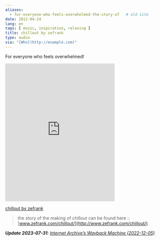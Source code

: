 ```yaml
---
aliases:
  - for-everyone-who-feels-overwhelmed-the-story-of   # old site
date: 2012-04-24
lang: en
tags: [ music, inspiration, relaxing ]
title: chillout by zefrank
type: audio
via: "[Who](http://example.com)"
---
```


For everyone who feels overwhelmed!

<iframe style="border: 0; width: 350px; height: 442px;" src="https://bandcamp.com/EmbeddedPlayer/track=397380065/size=large/bgcol=ffffff/linkcol=0687f5/tracklist=false/transparent=true/" seamless><a href="https://zefrank.bandcamp.com/track/chillout">chillout by zefrank</a></iframe>

[chillout by zefrank](http://zefrank.bandcamp.com/track/chillout)

> the story of the making of chillout can be found here ::
> [www.zefrank.com/chillout/](http://www.zefrank.com/chillout/)

***Update 2023-07-31**: [Internet Archive’s Wayback Machine (2022-12-05)](https://web.archive.org/web/20221205120405/http://www.zefrank.com/chillout/)*
